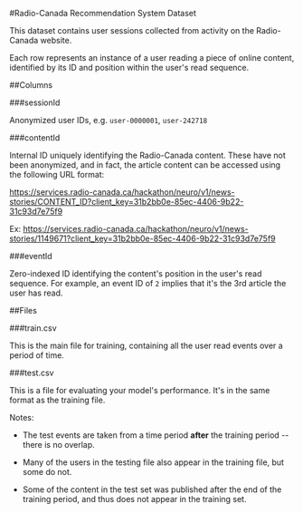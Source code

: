 #Radio-Canada Recommendation System Dataset

This dataset contains user sessions collected from activity on the Radio-Canada website.

Each row represents an instance of a user reading a piece of online content,
identified by its ID and position within the user's read sequence.

##Columns

###sessionId

Anonymized user IDs, e.g. `user-0000001`, `user-242718`

###contentId

Internal ID uniquely identifying the Radio-Canada content. These have not been anonymized, and in
fact, the article content can be accessed using the following URL format:

https://services.radio-canada.ca/hackathon/neuro/v1/news-stories/CONTENT_ID?client_key=31b2bb0e-85ec-4406-9b22-31c93d7e75f9

Ex:
https://services.radio-canada.ca/hackathon/neuro/v1/news-stories/1149671?client_key=31b2bb0e-85ec-4406-9b22-31c93d7e75f9



###eventId

Zero-indexed ID identifying the content's position in the user's read sequence. For example,
an event ID of `2` implies that it's the 3rd article the user has read.

##Files

###train.csv

This is the main file for training, containing all the user read events over a period of time.

###test.csv

This is a file for evaluating your model's performance. It's in the same format as the
training file.

Notes:

- The test events are taken from a time period **after** the training period -- there is no overlap.

- Many of the users in the testing file also appear in the training file, but some do not.

- Some of the content in the test set was published after the end of the training period,
  and thus does not appear in the training set.
